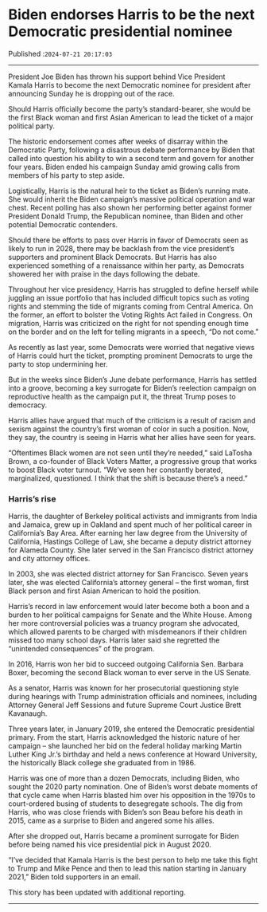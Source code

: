# Biden endorses Harris to be the next Democratic presidential nominee

Published :`2024-07-21 20:17:03`

---

President Joe Biden has thrown his support behind Vice President Kamala Harris to become the next Democratic nominee for president after announcing Sunday he is dropping out of the race.

Should Harris officially become the party’s standard-bearer, she would be the first Black woman and first Asian American to lead the ticket of a major political party.

The historic endorsement comes after weeks of disarray within the Democratic Party, following a disastrous debate performance by Biden that called into question his ability to win a second term and govern for another four years. Biden ended his campaign Sunday amid growing calls from members of his party to step aside.

Logistically, Harris is the natural heir to the ticket as Biden’s running mate. She would inherit the Biden campaign’s massive political operation and war chest. Recent polling has also shown her performing better against former President Donald Trump, the Republican nominee, than Biden and other potential Democratic contenders.

Should there be efforts to pass over Harris in favor of Democrats seen as likely to run in 2028, there may be backlash from the vice president’s supporters and prominent Black Democrats. But Harris has also experienced something of a renaissance within her party, as Democrats showered her with praise in the days following the debate.

Throughout her vice presidency, Harris has struggled to define herself while juggling an issue portfolio that has included difficult topics such as voting rights and stemming the tide of migrants coming from Central America. On the former, an effort to bolster the Voting Rights Act failed in Congress. On migration, Harris was criticized on the right for not spending enough time on the border and on the left for telling migrants in a speech, “Do not come.”

As recently as last year, some Democrats were worried that negative views of Harris could hurt the ticket, prompting prominent Democrats to urge the party to stop undermining her.

But in the weeks since Biden’s June debate performance, Harris has settled into a groove, becoming a key surrogate for Biden’s reelection campaign on reproductive health as the campaign put it, the threat Trump poses to democracy.

Harris allies have argued that much of the criticism is a result of racism and sexism against the country’s first woman of color in such a position. Now, they say, the country is seeing in Harris what her allies have seen for years.

“Oftentimes Black women are not seen until they’re needed,” said LaTosha Brown, a co-founder of Black Voters Matter, a progressive group that works to boost Black voter turnout. “We’ve seen her constantly berated, marginalized, questioned. I think that the shift is because there’s a need.”

### Harris’s rise

Harris, the daughter of Berkeley political activists and immigrants from India and Jamaica, grew up in Oakland and spent much of her political career in California’s Bay Area. After earning her law degree from the University of California, Hastings College of Law, she became a deputy district attorney for Alameda County. She later served in the San Francisco district attorney and city attorney offices.

In 2003, she was elected district attorney for San Francisco. Seven years later, she was elected California’s attorney general – the first woman, first Black person and first Asian American to hold the position.

Harris’s record in law enforcement would later become both a boon and a burden to her political campaigns for Senate and the White House. Among her more controversial policies was a truancy program she advocated, which allowed parents to be charged with misdemeanors if their children missed too many school days. Harris later said she regretted the “unintended consequences” of the program.

In 2016, Harris won her bid to succeed outgoing California Sen. Barbara Boxer, becoming the second Black woman to ever serve in the US Senate.

As a senator, Harris was known for her prosecutorial questioning style during hearings with Trump administration officials and nominees, including Attorney General Jeff Sessions and future Supreme Court Justice Brett Kavanaugh.

Three years later, in January 2019, she entered the Democratic presidential primary. From the start, Harris acknowledged the historic nature of her campaign – she launched her bid on the federal holiday marking Martin Luther King Jr.’s birthday and held a news conference at Howard University, the historically Black college she graduated from in 1986.

Harris was one of more than a dozen Democrats, including Biden, who sought the 2020 party nomination. One of Biden’s worst debate moments of that cycle came when Harris blasted him over his opposition in the 1970s to court-ordered busing of students to desegregate schools. The dig from Harris, who was close friends with Biden’s son Beau before his death in 2015, came as a surprise to Biden and angered some his allies.

After she dropped out, Harris became a prominent surrogate for Biden before being named his vice presidential pick in August 2020.

“I’ve decided that Kamala Harris is the best person to help me take this fight to Trump and Mike Pence and then to lead this nation starting in January 2021,” Biden told supporters in an email.

This story has been updated with additional reporting.

---

